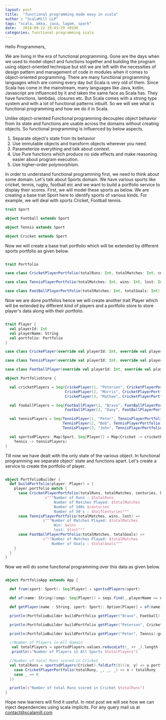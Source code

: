 ```yaml
---
layout: post
title:  "functional programming made easy in scala"
author : "ScalaMill LLP"
tags: "scala, akka, java, lagom, spark"
date:   2018-09-12 19:43:29 +0530
categories: functional programming scala
---
```

Hello Programmers, 

We are living in the era of functional programming. Gone are the days when we used to model object and functions together and building the program using object-oriented technique but still we are left with the necessities of design pattern and management of code in modules when it comes to object-oriented programming. There are many functional programming languages which are coming every day but Scala is very old of them. Since Scala has come in the mainstream, many languages like Java, kotlin, Javascript are influenced by it and taken the same face as Scala has. They have functions, lambdas, closures etc. But Scala comes with a strong type system and with a lot of functional patterns inbuilt. So we will see what is functional programming and how we do it in Scala.

Unlike object-oriented Functional programming decouples object behavior from its state and functions are usable across the domains without creating objects. So functional programming is influenced by below aspects.

1. Separate object's state from its behavior
2. Use immutable objects and transform objects wherever you need.
3. Parameterize everything and talk about context.
4. Use Pure functions which produce no side effects and make reasoning easier about program execution.
5. Use higher-order polymorphism.

In order to understand functional programming first, we need to think about some domain. Let's talk about Sports domain. We have various sports like cricket, tennis, rugby, football etc and we want to build a portfolio service to display their scores. First, we will model these sports as below. We are creating a base trait Sport here to identify sports of various kinds. For example, we will deal with sports Cricket, Football tennis.

```scala
trait Sport

object Football extends Sport

object Tennis extends Sport

object Cricket extends Sport
```

Now we will create a base trait portfolio which will be extended by different sports portfolio as given below.

```scala

trait Portfolio

case class CricketPlayerPortfolio(totalRuns: Int, totalMatches: Int, centuries: Int, halfCenturies: Int) extends Portfolio

case class TennisPlayerPortfolio(totalMatches: Int, wins: Int, lost: Int) extends Portfolio

case class FootBallPlayerPortFolio(totalMatches: Int, totalGoals: Int) extends Portfolio

```


Now we are done portfolios hence we will create another trait Player which will be extended by different kind of players and a portfolio store to store player's data along with their portfolio.

```scala

trait Player {
  val playerId: Int
  val playerName: String
  val portfolio: Portfolio
}

case class CrickePlayer(override val playerId: Int, override val playerName: String, override val portfolio: CricketPlayerPortfolio) extends Player

case class TennisPlayer(override val playerId: Int, override val playerName: String, override val portfolio: TennisPlayerPortfolio) extends Player

case class FootballPlayer(override val playerId: Int, override val playerName: String, override val portfolio: FootBallPlayerPortFolio) extends Player

object PortfolioStore {

  val cricketPlayers = Seq(CrickePlayer(1, "Peterson", CricketPlayerPortfolio(10000, 300, 25, 50)),
                           CrickePlayer(2, "Morris", CricketPlayerPortfolio(5000, 200, 20, 30)),
                           CrickePlayer(3, "Mathew", CricketPlayerPortfolio(8000, 150, 25, 45)))

  val fooballPlayers = Seq(FootballPlayer(1, "Bravo", FootBallPlayerPortFolio(300, 600)),
                           FootballPlayer(2, "Dany", FootBallPlayerPortFolio(200, 300)))

  val tennisPlayers = Seq(TennisPlayer(1, "Peter", TennisPlayerPortfolio(30, 10, 20)),
                          TennisPlayer(2, "Bob", TennisPlayerPortfolio(25, 20, 5)),
                          TennisPlayer(3, "John", TennisPlayerPortfolio(120, 0, 10)))

  val sportsdPlayers: Map[Sport, Seq[Player]] = Map(Cricket -> cricketPlayers, Football -> fooballPlayers,
    Tennis -> tennisPlayers)
}
```

Till now we have dealt with the only state of the various object. In functional programming we separate object' state and functions apart. Let's create a service to create the portfolio of player.

```scala

object PortfolioBuilder {
  def buildPortfolio(player: Player) = {
    player.portfolio match {
      case CricketPlayerPortfolio(totalRuns, totalMatches, centuries, halfCenturies) =>
                  s"""Number of Runs : $totalRuns
                      Number of Matches Played: $totalMatches
                      Number of 100s $centuries
                      Number of 50's : $halfCenturies"""
      case TennisPlayerPortfolio(totalMatches, wins, lost) =>
                 s"""Number of Matches Played: $totalMatches
                      Win: $wins
                      lost: $lost"""
      case FootBallPlayerPortFolio(totalMatches, totalGoals) =>
                 s"""Number of Matches Played: $totalMatches
                     Number of Goals : $totalGoals"""
    }
  }
}
```

Now we will do some functional programming over this data as given below.

```scala

object PortfolioApp extends App {

  def from(sport: Sport): Seq[Player] = sportsdPlayers(sport)

  def of(name: String)(seqs: Seq[Player]) = seqs.find(_.playerName == name)

  def getPlayer(name : String, sport: Sport): Option[Player] = of(name)(from(sport))

  println(PortfolioBuilder buildPortfolio getPlayer("Bravo", Football).get)

  println(PortfolioBuilder buildPortfolio getPlayer("Peterson", Cricket).get)

  println(PortfolioBuilder buildPortfolio getPlayer("Peter", Tennis).get)

  //Number of Players in All domain
   val totalPlayers = sportsdPlayers.values.reduceLeft(_ ++ _).length
   println(s"Number of Players in All Sports $totalPlayers")

  //Number of total Runs scored in Cricket
  val totalRuns = sportsdPlayers(Cricket).foldLeft(0)((x, y) => y.portfolio match {
    case CricketPlayerPortfolio(totalRuny, _, _, _) => x + totalRuny
    case _ => 0
  })

  println(s"Number of total Runs scored in Cricket $totalRuns")
}
```

Hope new learners will find it useful. In next post we will see how we can inject dependencies using scala implicits. For any query mail us at contact@scalamill.com
